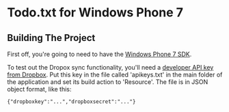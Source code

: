 # Todo.txt for Windows Phone 7

## Building The Project

First off, you're going to need to have the [Windows Phone 7 SDK](http://msdn.microsoft.com/en-us/library/ff402530%28v=vs.92%29.aspx).

To test out the Dropox sync functionality, you'll need a [developer API key from Dropbox](http://www.dropbox.com/developers/quickstart). Put this key in the file called 'apikeys.txt' in the main folder of the application and set its build action to 'Resource'. The file is in JSON object format, like this:

	{"dropboxkey":"...","dropboxsecret":"..."}
	

